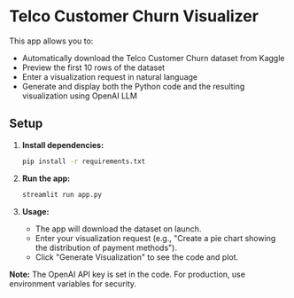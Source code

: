 # Telco Customer Churn Visualizer

This app allows you to:
- Automatically download the Telco Customer Churn dataset from Kaggle
- Preview the first 10 rows of the dataset
- Enter a visualization request in natural language
- Generate and display both the Python code and the resulting visualization using OpenAI LLM

## Setup

1. **Install dependencies:**
   ```bash
   pip install -r requirements.txt
   ```

2. **Run the app:**
   ```bash
   streamlit run app.py
   ```

3. **Usage:**
   - The app will download the dataset on launch.
   - Enter your visualization request (e.g., "Create a pie chart showing the distribution of payment methods").
   - Click "Generate Visualization" to see the code and plot.

**Note:** The OpenAI API key is set in the code. For production, use environment variables for security.
